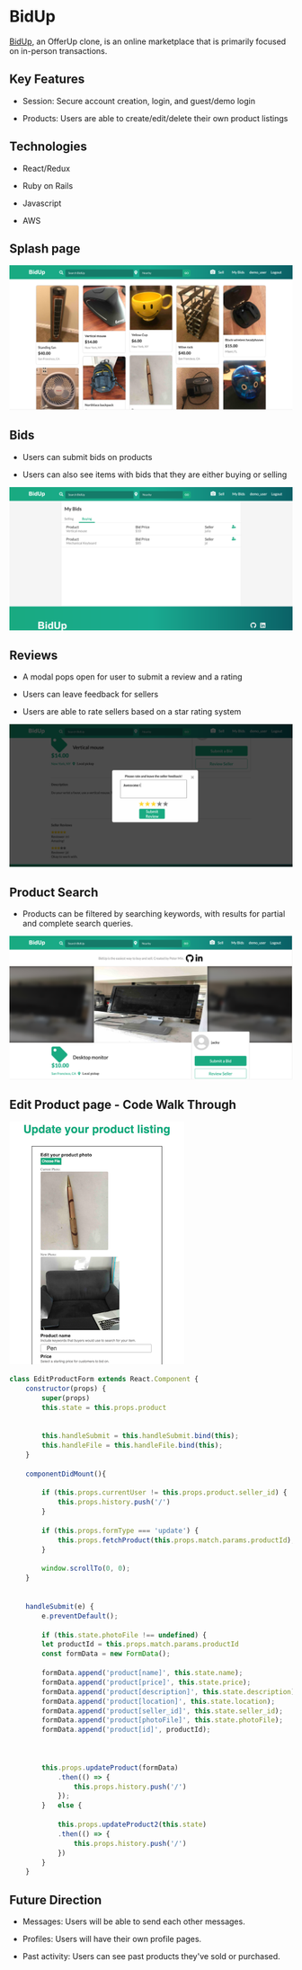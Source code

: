 # BidUp

[BidUp](https://bid-up.herokuapp.com/#/ "BidUp"), an OfferUp clone, is an online marketplace that is primarily focused on in-person transactions. 

## Key Features 

*  Session: Secure account creation, login, and guest/demo login

*  Products: Users are able to create/edit/delete their own product listings

## Technologies 

*  React/Redux

*  Ruby on Rails 

*  Javascript 

*  AWS 

## Splash page

![alt text](https://github.com/pmin825/BidUp/blob/master/app/assets/images/splash1.png "Splash page")

## Bids

*  Users can submit bids on products

*  Users can also see items with bids that they are either buying or selling

![alt text](https://github.com/pmin825/BidUp/blob/master/app/assets/images/bids.png "Bids page")

## Reviews 

*  A modal pops open for user to submit a review and a rating 

*  Users can leave feedback for sellers

*  Users are able to rate sellers based on a star rating system

![alt text](https://github.com/pmin825/BidUp/blob/master/app/assets/images/reviewmodal.png "Review modal")

## Product Search 

* Products can be filtered by searching keywords, with results for partial and complete search queries. 

![alt text](https://github.com/pmin825/BidUp/blob/master/app/assets/images/productshow.png "Show page")

## Edit Product page - Code Walk Through

![alt text](https://github.com/pmin825/BidUp/blob/master/app/assets/images/updateproduct.png "Edit form")

```js
class EditProductForm extends React.Component {
    constructor(props) {
        super(props)
        this.state = this.props.product 
        

        this.handleSubmit = this.handleSubmit.bind(this);
        this.handleFile = this.handleFile.bind(this);
    }

    componentDidMount(){

        if (this.props.currentUser != this.props.product.seller_id) {
            this.props.history.push('/')
        }

        if (this.props.formType === 'update') {
            this.props.fetchProduct(this.props.match.params.productId);
        }

        window.scrollTo(0, 0);
    }


    handleSubmit(e) {
        e.preventDefault();
    
        if (this.state.photoFile !== undefined) {
        let productId = this.props.match.params.productId 
        const formData = new FormData();
        
        formData.append('product[name]', this.state.name);
        formData.append('product[price]', this.state.price);
        formData.append('product[description]', this.state.description);
        formData.append('product[location]', this.state.location);
        formData.append('product[seller_id]', this.state.seller_id);
        formData.append('product[photoFile]', this.state.photoFile);
        formData.append('product[id]', productId);
        

   
        this.props.updateProduct(formData)
            .then(() => {
                this.props.history.push('/')
            });
        }   else {
   
            this.props.updateProduct2(this.state)
            .then(() => {
                this.props.history.push('/')
            })
        }
    }
```

## Future Direction

*  Messages: Users will be able to send each other messages. 

*  Profiles: Users will have their own profile pages.

*  Past activity: Users can see past products they've sold or purchased. 
